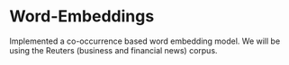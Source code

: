 # Word-Embeddings
Implemented a co-occurrence based word embedding model. We will be using the Reuters (business and financial news) corpus.
